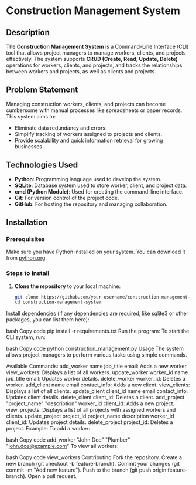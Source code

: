 # Construction Management System

## Description
The **Construction Management System** is a Command-Line Interface (CLI) tool that allows project managers to manage workers, clients, and projects effectively. The system supports **CRUD (Create, Read, Update, Delete)** operations for workers, clients, and projects, and tracks the relationships between workers and projects, as well as clients and projects.

## Problem Statement
Managing construction workers, clients, and projects can become cumbersome with manual processes like spreadsheets or paper records. This system aims to:
- Eliminate data redundancy and errors.
- Simplify tracking of workers assigned to projects and clients.
- Provide scalability and quick information retrieval for growing businesses.

## Technologies Used
- **Python**: Programming language used to develop the system.
- **SQLite**: Database system used to store worker, client, and project data.
- **cmd (Python Module)**: Used for creating the command-line interface.
- **Git**: For version control of the project code.
- **GitHub**: For hosting the repository and managing collaboration.

## Installation

### Prerequisites
Make sure you have Python installed on your system. You can download it from [python.org](https://www.python.org/).

### Steps to Install
1. **Clone the repository** to your local machine:
   ```bash
   git clone https://github.com/your-username/construction-management-system.git
   cd construction-management-system
Install dependencies (if any dependencies are required, like sqlite3 or other packages, you can list them here):

bash
Copy code
pip install -r requirements.txt
Run the program: To start the CLI system, run:

bash
Copy code
python construction_management.py
Usage
The system allows project managers to perform various tasks using simple commands.

Available Commands:
add_worker name job_title email: Adds a new worker.
view_workers: Displays a list of all workers.
update_worker worker_id name job_title email: Updates worker details.
delete_worker worker_id: Deletes a worker.
add_client name email contact_info: Adds a new client.
view_clients: Displays a list of all clients.
update_client client_id name email contact_info: Updates client details.
delete_client client_id: Deletes a client.
add_project "project_name" "description" worker_id client_id: Adds a new project.
view_projects: Displays a list of all projects with assigned workers and clients.
update_project project_id project_name description worker_id client_id: Updates project details.
delete_project project_id: Deletes a project.
Example:
To add a worker:

bash
Copy code
add_worker "John Doe" "Plumber" "john.doe@example.com"
To view all workers:

bash
Copy code
view_workers
Contributing
Fork the repository.
Create a new branch (git checkout -b feature-branch).
Commit your changes (git commit -m "Add new feature").
Push to the branch (git push origin feature-branch).
Open a pull request.